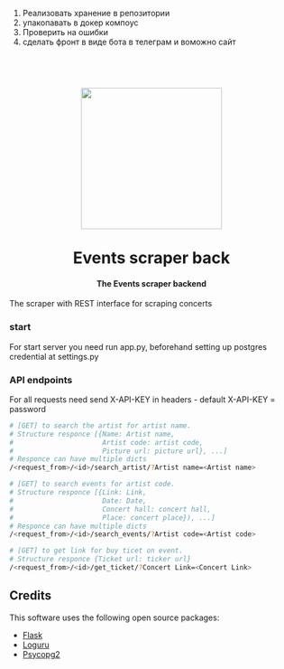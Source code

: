1. Реализовать хранение в репозитории
2. упакопавать в докер компоус
3. Проверить на ошибки
4. сделать фронт в виде бота в телеграм и воможно сайт





<h1 align="center">
   <br>
  <a><img src="https://kidfromthe6ix.files.wordpress.com/2014/10/concert-crowd-fireworks-gif-lights-favim-com-292862.gif" width="250"></a>
  <br>
  <br>
  Events scraper back
  <br>
</h1>

<h4 align="center">The Events scraper backend</h4>
The scraper with REST interface for scraping concerts 

### start
For start server you need run app.py, beforehand setting up postgres credential at settings.py

### API endpoints
For all requests need send X-API-KEY in headers - default X-API-KEY = password
```bash
# [GET] to search the artist for artist name.
# Structure responce [{Name: Artist name, 
#                      Artist code: artist code, 
#                      Picture url: picture url}, ...]
# Responce can have multiple dicts
/<request_from>/<id>/search_artist/?Artist name=<Artist name>

# [GET] to search events for artist code.
# Structure responce [{Link: Link,
#                      Date: Date,
#                      Concert hall: concert hall,
#                      Place: concert place}), ...]
# Responce can have multiple dicts
/<request_from>/<id>/search_events/?Artist code=<Artist code>

# [GET] to get link for buy ticet on event.
# Structure responce {Ticket url: ticker url}
/<request_from>/<id>/get_ticket/?Concert Link=<Concert Link>
```

## Credits

This software uses the following open source packages:

- [Flask](https://flask.palletsprojects.com/)
- [Loguru](https://loguru.readthedocs.io/)
- [Psycopg2](https://www.psycopg.org/)
